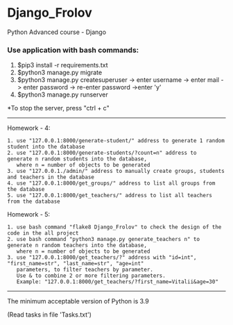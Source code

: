 # Django_Frolov
Python Advanced course - Django


### Use application with bash commands:

1. $pip3 install -r requirements.txt
2. $python3 manage.py migrate
3. $python3 manage.py createsuperuser -> enter username -> enter mail -> enter password -> re-enter password ->enter 'y'
4. $python3 manage.py runserver

*To stop the server, press "ctrl + c"

---

Homework - 4:

    1. use "127.0.0.1:8000/generate-student/" address to generate 1 random student into the database
    2. use "127.0.0.1:8000/generate-students/?count=n" address to  generate n random students into the database,
       where n = number of objects to be generated
    3. use "127.0.0.1./admin/" address to manually create groups, students and teachers in the database
    4. use "127.0.0.1:8000/get_groups/" address to list all groups from the database
    5. use "127.0.0.1:8000/get_teachers/" address to list all teachers from the database
 
Homework - 5:

    1. use bash command "flake8 Django_Frolov" to check the design of the code in the all project
    2. use bash command "python3 manage.py generate_teachers n" to  generate n random teachers into the database,
       where n = number of objects to be generated
    3. use "127.0.0.1:8000/get_teachers/?" address with "id=int", "first_name=str", "last_name=str", "age=int"
       parameters, to filter teachers by parameter. 
       Use & to combine 2 or more filtering parameters.
       Example: "127.0.0.1:8000/get_teachers/?first_name=Vitalii&age=30"

---
The minimum acceptable version of Python is 3.9

(Read tasks in file 'Tasks.txt')
